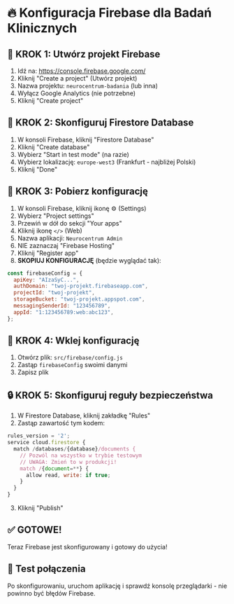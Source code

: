 # 🔥 Konfiguracja Firebase dla Badań Klinicznych

## 📝 KROK 1: Utwórz projekt Firebase

1. Idź na: https://console.firebase.google.com/
2. Kliknij "Create a project" (Utwórz projekt)
3. Nazwa projektu: `neurocentrum-badania` (lub inna)
4. Wyłącz Google Analytics (nie potrzebne)
5. Kliknij "Create project"

## 🔧 KROK 2: Skonfiguruj Firestore Database

1. W konsoli Firebase, kliknij "Firestore Database"
2. Kliknij "Create database"
3. Wybierz "Start in test mode" (na razie)
4. Wybierz lokalizację: `europe-west3` (Frankfurt - najbliżej Polski)
5. Kliknij "Done"

## 🔑 KROK 3: Pobierz konfigurację

1. W konsoli Firebase, kliknij ikonę ⚙️ (Settings)
2. Wybierz "Project settings"
3. Przewiń w dół do sekcji "Your apps"
4. Kliknij ikonę `</>` (Web)
5. Nazwa aplikacji: `Neurocentrum Admin`
6. NIE zaznaczaj "Firebase Hosting"
7. Kliknij "Register app"
8. **SKOPIUJ KONFIGURACJĘ** (będzie wyglądać tak):

```javascript
const firebaseConfig = {
  apiKey: "AIzaSyC...",
  authDomain: "twoj-projekt.firebaseapp.com",
  projectId: "twoj-projekt",
  storageBucket: "twoj-projekt.appspot.com",
  messagingSenderId: "123456789",
  appId: "1:123456789:web:abc123",
};
```

## 📝 KROK 4: Wklej konfigurację

1. Otwórz plik: `src/firebase/config.js`
2. Zastąp `firebaseConfig` swoimi danymi
3. Zapisz plik

## 🔒 KROK 5: Skonfiguruj reguły bezpieczeństwa

1. W Firestore Database, kliknij zakładkę "Rules"
2. Zastąp zawartość tym kodem:

```javascript
rules_version = '2';
service cloud.firestore {
  match /databases/{database}/documents {
    // Pozwól na wszystko w trybie testowym
    // UWAGA: Zmień to w produkcji!
    match /{document=**} {
      allow read, write: if true;
    }
  }
}
```

3. Kliknij "Publish"

## ✅ GOTOWE!

Teraz Firebase jest skonfigurowany i gotowy do użycia!

## 🧪 Test połączenia

Po skonfigurowaniu, uruchom aplikację i sprawdź konsolę przeglądarki - nie powinno być błędów Firebase.
